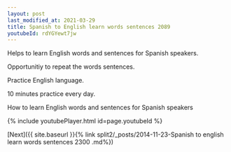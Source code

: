 ```yaml
---
layout: post
last_modified_at: 2021-03-29
title: Spanish to English learn words sentences 2089 
youtubeId: rdYGYewt7jw
---
```

 
 
Helps to learn English words and sentences for Spanish speakers.

Opportunitiy to repeat the words sentences. 

Practice English language. 
 
10 minutes practice every day. 
 
How to learn English words and sentences for Spanish speakers 
 
{% include youtubePlayer.html id=page.youtubeId %}
 
 
[Next]({{ site.baseurl }}{% link  split2/_posts/2014-11-23-Spanish to english learn words sentences 2300 .md%})
 
